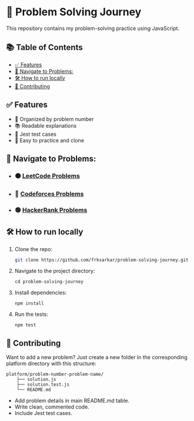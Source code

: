 # 🧠 Problem Solving Journey

This repository contains my problem-solving practice using JavaScript.

## 📚 Table of Contents

-   [✅ Features](#-features)
-   [🧭 Navigate to Problems:](#-navigate-to-problems)
-   [🛠️ How to run locally](#️-how-to-run-locally)
-   [🤝 Contributing](#-contributing)

## ✅ Features

-   🧩 Organized by problem number
-   📚 Readable explanations
-   🧪 Jest test cases
-   🧠 Easy to practice and clone

## 🧭 Navigate to Problems:

-   ### 🟠 [LeetCode Problems](./leetcode/README.md)

-   ### 🔵 [Codeforces Problems](./codeforces/README.md)

-   ### 🟢 [HackerRank Problems](./hacker_rank)

## 🛠️ How to run locally

1. Clone the repo:

    ```bash
    git clone https://github.com/frksarkar/problem-solving-journey.git
    ```

2. Navigate to the project directory:

    ```
    cd problem-solving-journey
    ```

3. Install dependencies:

    ```
    npm install
    ```

4. Run the tests:

    ```
    npm test
    ```

## 🤝 Contributing

Want to add a new problem? Just create a new folder in the corresponding platform directory with this structure:

    platform/problem-number-problem-name/
        ├── solution.js
        ├── solution.test.js
        └── README.md

-   Add problem details in main README.md table.
-   Write clean, commented code.
-   Include Jest test cases.
